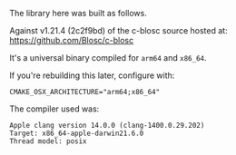 The library here was built as follows.

Against v1.21.4 (2c2f9bd) of the c-blosc source hosted at:
https://github.com/Blosc/c-blosc

It's a universal binary compiled for `arm64` and `x86_64`.

If you're rebuilding this later, configure with:

```
CMAKE_OSX_ARCHITECTURE="arm64;x86_64"
```

The compiler used was:

```
Apple clang version 14.0.0 (clang-1400.0.29.202)
Target: x86_64-apple-darwin21.6.0
Thread model: posix
```

